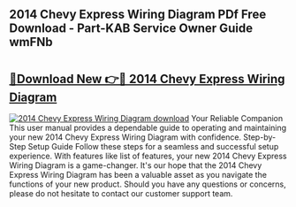 ## 2014 Chevy Express Wiring Diagram PDf Free Download - Part-KAB Service Owner Guide wmFNb

# <h2><a href="http://dfou172.blite.top/?on=2014+Chevy+Express+Wiring+Diagram">🔗Download New 👉🔴 2014 Chevy Express Wiring Diagram</a></h2>

[![2014 Chevy Express Wiring Diagram download](https://i.imgur.com/lujVjoI.png)](http://dfou172.blite.top/?on=2014+Chevy+Express+Wiring+Diagram)
Your Reliable Companion This user manual provides a dependable guide to operating and maintaining your new 2014 Chevy Express Wiring Diagram with confidence. Step-by-Step Setup Guide Follow these steps for a seamless and successful setup experience. With features like list of features, your new 2014 Chevy Express Wiring Diagram is a game-changer. It's our hope that the 2014 Chevy Express Wiring Diagram has been a valuable asset as you navigate the functions of your new product. Should you have any questions or concerns, please do not hesitate to contact our customer support team.
